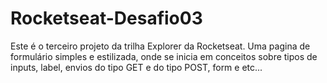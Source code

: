 # Rocketseat-Desafio03
Este é o terceiro projeto da trilha Explorer da Rocketseat. Uma pagina de formulário simples e estilizada, onde se inicia em conceitos sobre tipos de inputs, label, envios do tipo GET e do tipo POST, form e etc...
